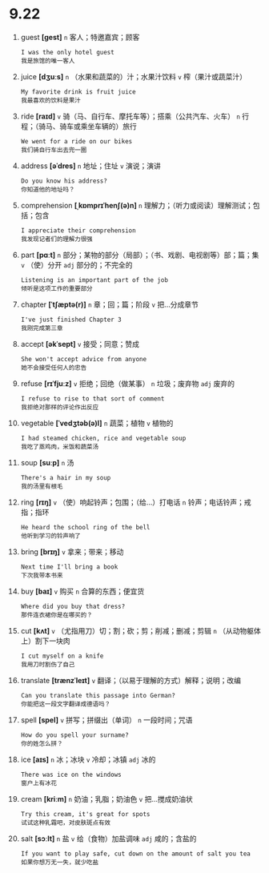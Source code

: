 # 9.22

1. guest **[ɡest]** `n` 客人；特邀嘉宾；顾客

   ```
   I was the only hotel guest
   我是旅馆的唯一客人
   ```

2. juice **[dʒuːs]** `n` （水果和蔬菜的）汁；水果汁饮料 `v` 榨（果汁或蔬菜汁）

   ```
   My favorite drink is fruit juice
   我最喜欢的饮料是果汁
   ```

3. ride **[raɪd]** `v` 骑（马、自行车、摩托车等）；搭乘（公共汽车、火车） `n` 行程；（骑马、骑车或乘坐车辆的）旅行

   ```
   We went for a ride on our bikes
   我们骑自行车出去兜一圈
   ```

4. address **[əˈdres]** `n` 地址；住址 `v` 演说；演讲

   ```
   Do you know his address?
   你知道他的地址吗？
   ```

5. comprehension **[ˌkɒmprɪˈhenʃ(ə)n]** `n` 理解力；（听力或阅读）理解测试；包括；包含

   ```
   I appreciate their comprehension
   我发现记者们的理解力很强
   ```

6. part **[pɑːt]** `n` 部分；某物的部分（局部）；（书、戏剧、电视剧等）部；篇；集 `v` （使）分开 `adj` 部分的；不完全的

   ```
   Listening is an important part of the job
   倾听是这项工作的重要部分
   ```

7. chapter **[ˈtʃæptə(r)]** `n` 章；回；篇；阶段 `v` 把...分成章节

   ```
   I've just finished Chapter 3
   我刚完成第三章
   ```

8. accept **[əkˈsept]** `v` 接受；同意；赞成

   ```
   She won't accept advice from anyone
   她不会接受任何人的忠告
   ```

9. refuse **[rɪˈfjuːz]** `v` 拒绝；回绝（做某事） `n` 垃圾；废弃物 `adj` 废弃的

   ```
   I refuse to rise to that sort of comment
   我拒绝对那样的评论作出反应
   ```

10. vegetable **[ˈvedʒtəb(ə)l]** `n` 蔬菜；植物 `v` 植物的

    ```
    I had steamed chicken, rice and vegetable soup
    我吃了蒸鸡肉，米饭和蔬菜汤
    ```

11. soup **[suːp]** `n` 汤

    ```
    There's a hair in my soup
    我的汤里有根毛
    ```

12. ring **[rɪŋ]** `v` （使）响起铃声；包围；（给...）打电话 `n` 铃声；电话铃声；戒指；指环

    ```
    He heard the school ring of the bell
    他听到学习的铃声响了
    ```

13. bring **[brɪŋ]** `v` 拿来；带来；移动

    ```
    Next time I'll bring a book
    下次我带本书来
    ```

14. buy **[baɪ]** `v` 购买 `n` 合算的东西；便宜货

    ```
    Where did you buy that dress?
    那件连衣裙你是在哪买的？
    ```

15. cut **[kʌt]** `v` （尤指用刀）切；割；砍；剪；削减；删减；剪辑 `n` （从动物躯体上）割下一块肉

    ```
    I cut myself on a knife
    我用刀时割伤了自己
    ```

16. translate **[trænzˈleɪt]** `v` 翻译；（以易于理解的方式）解释；说明；改编

    ```
    Can you translate this passage into German?
    你能把这一段文字翻译成德语吗？
    ```

17. spell **[spel]** `v` 拼写；拼缀出（单词） `n` 一段时间；咒语

    ```
    How do you spell your surname?
    你的姓怎么拼？
    ```

18. ice **[aɪs]** `n` 冰；冰块 `v` 冷却；冰镇 `adj` 冰的

    ```
    There was ice on the windows
    窗户上有冰花
    ```

19. cream **[kriːm]** `n` 奶油；乳脂；奶油色 `v` 把...搅成奶油状

    ```
    Try this cream, it's great for spots
    试试这种乳霜吧，对皮肤斑点有效
    ```

20. salt **[sɔːlt]** `n` 盐 `v` 给（食物）加盐调味 `adj` 咸的；含盐的

    ```
    If you want to play safe, cut down on the amount of salt you tea
    如果你想万无一失，就少吃盐
    ```
